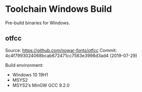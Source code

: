 # Toolchain Windows Build

Pre-build binaries for Windows.

## otfcc

Source: https://github.com/nowar-fonts/otfcc
Commit: 4c4f7993024068bcab672471cc7563e3998d3ad4 (2019-07-29)

Build environment:
+ Windows 10 19H1
+ MSYS2
+ MSYS2’s MinGW GCC 9.2.0
